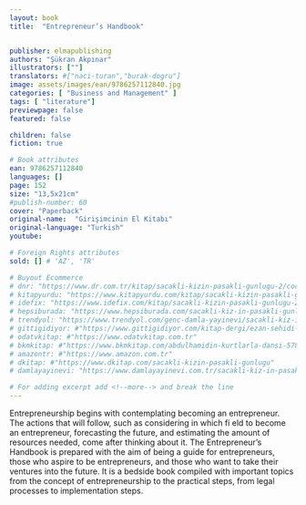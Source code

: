 ```yaml
---
layout: book
title:  "Entrepreneur’s Handbook"


publisher: elmapublishing
authors: "Şükran Akpınar"
illustrators: [""]
translators: #["naci-turan","burak-dogru"]
image: assets/images/ean/9786257112840.jpg
categories: [ "Business and Management" ]
tags: [ "literature"]
previewpage: false
featured: false

children: false
fiction: true

# Book attributes
ean: 9786257112840
languages: []
page: 152
size: "13,5x21cm"
#publish-number: 60
cover: "Paperback"
original-name:  "Girişimcinin El Kitabı"
original-language: "Turkish"
youtube:

# Foreign Rights attributes
sold: [] # 'AZ', 'TR'

# Buyout Ecommerce
# dnr: "https://www.dr.com.tr/kitap/sacakli-kizin-pasakli-gunlugu-2/cocuk-ve-genclik/genclik-10-yas/roman-oyku/urunno=0001893059001"
# kitapyurdu: "https://www.kitapyurdu.com/kitap/sacakli-kizin-pasakli-gunlugu-2-/560122.html&filter_name=Sa%C3%A7akl%C4%B1+K%C4%B1z%27%C4%B1n+Pasakl%C4%B1+G%C3%BCnl%C3%BC%C4%9F%C3%BC+2"
# idefix: "https://www.idefix.com/kitap/sacakli-kizin-pasakli-gunlugu-2/cocuk-ve-genclik/genclik-10-yas/roman-oyku/urunno=0001893059001"
# hepsiburada: "https://www.hepsiburada.com/sacakli-kiz-in-pasakli-gunlugu-2-damla-yayinevi-p-HBV000012ER86"
# trendyol: "https://www.trendyol.com/genc-damla-yayinevi/sacakli-kiz-in-pasakli-gunlugu-2-p-54825777"
# gittigidiyor: #"https://www.gittigidiyor.com/kitap-dergi/ezan-sehidi-adnan-menderes_pdp_732728793"
# odatvkitap: #"https://www.odatvkitap.com.tr"
# bkmkitap: #"https://www.bkmkitap.com/abdulhamidin-kurtlarla-dansi-578226"
# amazontr: #"https://www.amazon.com.tr"
# dkitap: #"https://www.dkitap.com/sacakli-kizin-pasakli-gunlugu"
# damlayayinevi: "https://www.damlayayinevi.com.tr/sacakli-kiz-in-pasakli-gunlugu-2-bu-iste-bi-terslik-var"

# For adding excerpt add <!--more--> and break the line
---
```

Entrepreneurship begins with contemplating
becoming an entrepreneur. The actions that will
follow, such as considering in which fi eld to become an entrepreneur, forecasting the future, and
estimating the amount of resources needed, come
after thinking about it.
The Entrepreneur’s Handbook is prepared with
the aim of being a guide for entrepreneurs, those
who aspire to be entrepreneurs, and those who
want to take their ventures into the future. It is a
bedside book compiled with important topics from
the concept of entrepreneurship to the practical
steps, from legal processes to implementation
steps.
<!--more--> 

